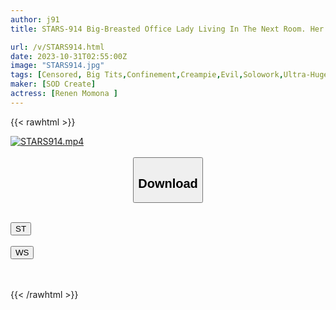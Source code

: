 ```yaml
---
author: j91
title: STARS-914 Big-Breasted Office Lady Living In The Next Room. Her Defenseless Breasts Are So Erotic… She Breaks Into Her Home And Immediately R***s Her. Strong Creampie Confinement. Momona Koibuchi.

url: /v/STARS914.html
date: 2023-10-31T02:55:00Z
image: "STARS914.jpg"
tags: [Censored, Big Tits,Confinement,Creampie,Evil,Solowork,Ultra-Huge Tits]
maker: [SOD Create]
actress: [Renen Momona ]
---
```



{{< rawhtml >}}

<div class="video" data-videoid="ml9qWd03vkfbmMj">
    <a href="javascript:;">
        <img src="https://my.j91.asia/v/STARS914.jpg" width="WIDTH" height="HEIGHT" alt="STARS914.mp4" loading="lazy">
    </a>
</div>

<script type="text/javascript" src="https://j91.asia/asset/on-demand-st.js"></script>

<br>
  <link rel="stylesheet" href="https://j91.asia/asset/bs5.css">
  
  <center>
  <button class="btn btn-primary" type="button" data-bs-toggle="collapse" data-bs-target=".multi-collapse" aria-expanded="false" aria-controls="multiCollapseExample1 multiCollapseExample2"><h2>Download</h2></button></center>
</p>
<div class="row">
  <div class="col">
    <div class="collapse multi-collapse" id="multiCollapseExample1">
      <div class="card card-body">
	      	      <br>
<div class="buttons">  
<a href="https://streamtape.to/v/ml9qWd03vkfbmMj"><button class="btn-hover color-3"><i class="fa fa-download"></i> ST</button></a></div>
    </div>
  </div>
</div>
  <div class="col">
    <div class="collapse multi-collapse" id="multiCollapseExample2">
      <div class="card card-body">
	      <br>
<div class="buttons">
    <a href="https://wolfstream.tv/irwowck06i6u"><button class="btn-hover color-9"><i class="fa fa-download"></i> WS</button></a></div>
<br><br>
      </div>
    </div>
  </div>
</div>

{{< /rawhtml >}}
